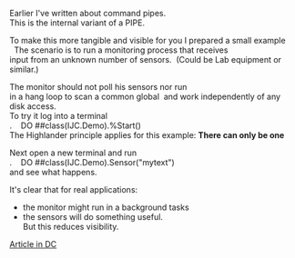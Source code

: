 
Earlier I've written about command pipes.  
This is the internal variant of a PIPE.  
  
To make this more tangible and visible for you I prepared a small example  
       
The scenario is to run a monitoring process that receives  
input from an unknown number of sensors. 
(Could be Lab equipment or similar.)  
       
The monitor should not poll his sensors nor run  
in a hang loop to scan a common global  
and work independently of any disk access.  
   
To try it log into a terminal     
.    DO ##class(IJC.Demo).%Start()        
The Highlander principle applies for this example: __There can only be one__    
   
Next open a new terminal and run    
.    DO ##class(IJC.Demo).Sensor("mytext")      
and see what happens.     
       
It's clear that for real applications:  
- the monitor might run in a background tasks  
- the sensors will do something useful.     
But this reduces visibility. 
 
[Article in DC](https://community.intersystems.com/post/using-interjob-communication-ijc)
